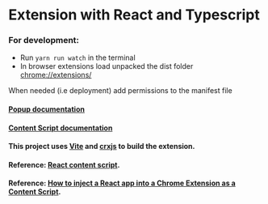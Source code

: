 # Extension with React and Typescript

### For development:

- Run `yarn run watch` in the terminal
- In browser extensions load unpacked the dist folder [chrome://extensions/](chrome://extensions/)

When needed (i.e deployment) add permissions to the manifest file

#### [Popup documentation](https://developer.chrome.com/docs/extensions/mv3/user_interface/#popup)

#### [Content Script documentation](https://developer.chrome.com/docs/extensions/mv3/content_scripts/)

#### This project uses [Vite](https://vitejs.dev/) and [crxjs](https://crxjs.dev/vite-plugin) to build the extension.

#### Reference: [React content script](https://github.com/yosevu/react-content-script).

#### Reference: [How to inject a React app into a Chrome Extension as a Content Script](https://medium.com/@yosevu/how-to-inject-a-react-app-into-a-chrome-extension-as-a-content-script-3a038f611067).
